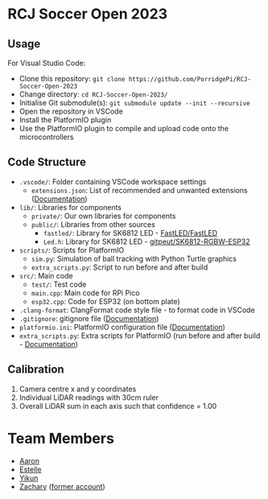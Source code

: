 # RCJ Soccer Open 2023

## Usage

For Visual Studio Code:

- Clone this repository: `git clone https://github.com/PorridgePi/RCJ-Soccer-Open-2023`
- Change directory: `cd RCJ-Soccer-Open-2023/`
- Initialise Git submodule(s): `git submodule update --init --recursive`
- Open the repository in VSCode
- Install the PlatformIO plugin
- Use the PlatformIO plugin to compile and upload code onto the microcontrollers

## Code Structure
- `.vscode/`: Folder containing VSCode workspace settings
    - `extensions.json`: List of recommended and unwanted extensions ([Documentation](https://code.visualstudio.com/docs/editor/extension-gallery#_workspace-recommended-extensions))
- `lib/`: Libraries for components
    - `private/`: Our own libraries for components
    - `public/`: Libraries from other sources
        - `fastled/`: Library for SK6812 LED - [FastLED/FastLED](https://github.com/fastled/fastled/)
        - `Led.h`: Library for SK6812 LED - [gitpeut/SK6812-RGBW-ESP32
](https://github.com/gitpeut/SK6812-RGBW-ESP32)
- `scripts/`: Scripts for PlatformIO
    - `sim.py`: Simulation of ball tracking with Python Turtle graphics
    - `extra_scripts.py`: Script to run before and after build
- `src/`: Main code
    - `test/`: Test code
    - `main.cpp`: Main code for RPi Pico
    - `esp32.cpp`: Code for ESP32 (on bottom plate)
- `.clang-format`: ClangFormat code style file - to format code in VSCode
- `.gitignore`: gitignore file ([Documentation](https://git-scm.com/docs/gitignore))
- `platformio.ini`: PlatformIO configuration file ([Documentation](https://docs.platformio.org/en/stable/projectconf/index.html))
- `extra_scripts.py`: Extra scripts for PlatformIO (run before and after build - [Documentation](https://docs.platformio.org/en/latest/scripting/actions.html))

## Calibration
1. Camera centre x and y coordinates
2. Individual LiDAR readings with 30cm ruler
3. Overall LiDAR sum in each axis such that confidence = 1.00

# Team Members
- [Aaron](https://github.com/Aaron-Ong)
- [Estelle](https://github.com/sniparret)
- [Yikun](https://github.com/PorridgePi)
- [Zachary](https://github.com/Zachareeeeee) ([former account](https://github.com/C0RDITE))
